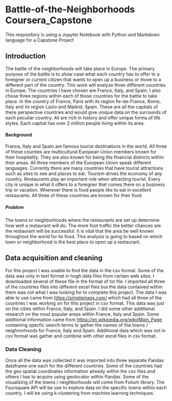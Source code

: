 # Battle-of-the-Neighborhoods Coursera_Capstone
This respository is using a Jupyter Notebook with Python and Markdown language for a Capstone Project
## Introduction

The battle of the neighborhoods will take place in Europe. The primary purpose of the battle is to show case what each country has to offer to a foreigner or current citizen that wants to open up a business or move to a different part of the country. This work will analyze three different countries in Europe. The countries I have chosen are France, Italy, and Spain. I also chose three regions within each of those countries for the battle to take place. In the country of France, Paris with its region Île-de-France, Rome,  Italy and its region Lazio and Madrid, Spain. These are all the capitals of there perspective countries and would give unique data on the surrounds of each peculiar country. All are rich in history and offer unique forms of life styles. Each capital has over 2 million people living within its area. 

#### Background

France, Italy and Spain are famous tourist destinations in the world. All three of these counties are multicultural European Union members known for their hospitality. They are also known for being the financial districts within their areas. All three members of the European Union speak different languages. Currently there are many countries that have tourist attractions such as sites to see and places to eat. Tourism drives the economy of any country. Restaurants play an important role when attracting tourist. Every city is unique in what it offers to a foreigner that comes there on a business trip or vacation. Wherever there is food people like to eat in excellent restaurants. All three of these countries are known for their food. 


##### Problem

The towns or neighborhoods where the restaurants are set up determine how well a restaurant will do. The more foot traffic the better chances are the restaurant will be successful. It is vital that the area be well known throughout the world for its food. This analysis is going to based on which town or neighborhood is the best place to open up a restaurant. 

## Data acquisition and cleaning

For this project I was unable to find the data in the csv format. Some of the data was only in text format in hugh data files from certain web sites. I downloaded several of these file in the format of txt file. I imported all three of the countries files into different excel files but the data contained within them was not what I was looking for to complete this project. 
The data I was able to use came from https://simplemaps.com/ which had all three of the countries I was working on for this project in csv format. This data was just on the cities within France, Italy, and Spain. I did some other additional research on the most popular areas within France, Italy and Spain. Some additional information came from https://en.wikipedia.org/wiki/Main_Page containing specfic search terms to gather the names of the towns / neighnorhoods for France, Italy and Spain. Additional data which was not in csv format was gather and combine with other excel files in csv format. 

### Data Cleaning
Once all the data was collected it was imported into three separate Pandas dataframe one each for the different countries. Some of the countries had the geo spatial coordinates information already within the csv files and others I has to acquire using geolocator within Pandas. Some of the visualizing of the towns / neighborhoods will come from Folium library. The  Foursquare API will be use to explore data on the specific towns within each country. I will be using k-clustering from machine learning techniques.  



